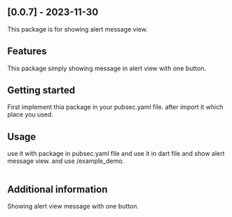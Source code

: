 ## [0.0.7] - 2023-11-30

<!--
This README describes the package. If you publish this package to pub.dev,this README's contents appear on the landing page for your package.

For information about how to write a good package README, see the guide for[writing package pages](https://dart.dev/guides/libraries/writing-package-pages).

For general information about developing packages, see the Dart guide for[creating packages](https://dart.dev/guides/libraries/create-library-packages)and the Flutter guide for [developing packages and plugins](https://flutter.dev/developing-packages).-->

This package is for showing alert message view.

## Features

This package simply showing message in alert view with one button.

## Getting started

First implement thia package in your pubsec.yaml file. after import it which place you used.

## Usage

use it with package in pubsec.yaml file and use it in dart file and show alert message view. and use /example_demo.

```dart

```

## Additional information

Showing alert view message with one button.
